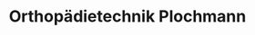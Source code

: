 ---
title: "Orthopädietechnik Plochmann"
url: /moosburg-a-d-isar/orthopaedietechnik-plochmann/
shop: Sanitätshaus
---